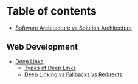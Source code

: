# Table of contents

* [Software Architecture vs Solution Architecture](README.md)

## Web Development

* [Deep Links](web-development/deep-links/README.md)
  * [Types of Deep Links](web-development/deep-links/types-of-deep-links.md)
  * [Deep Linking vs Fallbacks vs Redirects](web-development/deep-links/deep-linking-vs-fallbacks-vs-redirects.md)
